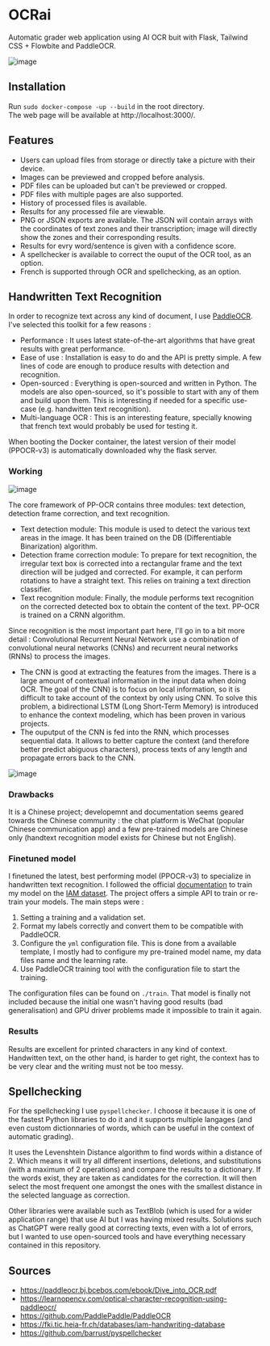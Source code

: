 # OCRai
Automatic grader web application using AI OCR buit with Flask, Tailwind CSS + Flowbite and PaddleOCR.

![image](https://user-images.githubusercontent.com/35641452/211175562-b359498a-6327-4d6b-8b4e-7e2e0c4a164e.png)

## Installation 

Run
`sudo docker-compose -up --build` in the root directory.  
The web page will be available at http://localhost:3000/.

## Features
- Users can upload files from storage or directly take a picture with their device.
- Images can be previewed and cropped before analysis.
- PDF files can be uploaded but can't be previewed or cropped. 
- PDF files with multiple pages are also supported. 
- History of processed files is available. 
- Results for any processed file are viewable. 
- PNG or JSON exports are available. The JSON will contain arrays with the coordinates of text zones and their transcription; image will directly show the zones and their corresponding results.
- Results for evry word/sentence is given with a confidence score.
- A spellchecker is available to correct the ouput of the OCR tool, as an option. 
- French is supported through OCR and spellchecking, as an option. 


## Handwritten Text Recognition

In order to recognize text across any kind of document, I use [PaddleOCR](https://github.com/PaddlePaddle/PaddleOCR).
I've selected this toolkit for a few reasons : 
- Performance : It uses latest state-of-the-art algorithms that have great results with great performance. 
- Ease of use : Installation is easy to do and the API is pretty simple. A few lines of code are enough to produce results with detection and recognition. 
- Open-sourced : Everything is open-sourced and written in Python. The models are also open-sourced, so it's possible to start with any of them and build upon them. This is interesting if needed for a specific use-case (e.g. handwitten text recognition).
- Multi-language OCR : This is an interesting feature, specially knowing that french text would probably be used for testing it.  

When booting the Docker container, the latest version of their model (PPOCR-v3) is automatically downloaded why the flask server. 

### Working 
![image](https://user-images.githubusercontent.com/35641452/211176906-317cadd2-d6bb-4e7e-b9cc-f26e80b33a9c.png)

The core framework of PP-OCR contains three modules: text detection,
detection frame correction, and text recognition.
- Text detection module: This module is used to detect the various text areas in the image. It has been trained on the DB (Differentiable Binarization) algorithm.
-  Detection frame correction module: To prepare for text recognition, the irregular text box is corrected into a rectangular frame and the
text direction will be judged and corrected. For example, it can perform rotations to have a straight text. This relies on training a text direction classifier.
- Text recognition module: Finally, the module performs text recognition on the corrected detected box to obtain the content of the text. PP-OCR is trained on a CRNN algorithm.

Since recognition is the most important part here, I'll go in to a bit more detail : 
Convolutional Recurrent Neural Network use a combination of convolutional neural networks (CNNs) and recurrent neural networks (RNNs) to process the images.
- The CNN is good at extracting the features from the images. There is a large amount of contextual information in the input data when doing OCR. The goal of the CNN) is to focus on local information, so it is difficult to take account of the context by only using CNN. To solve this problem,  a bidirectional LSTM (Long Short-Term Memory) is introduced to enhance the context modeling, which has been proven in various projects. 
- The ouputput of the CNN is fed into the RNN, which processes sequential data. It allows to better capture the context (and therefore better predict abiguous characters), process texts of any length and propagate errors back to the CNN. 

![image](https://user-images.githubusercontent.com/35641452/211216951-0b0ad608-cf7a-417e-9a76-886f8981c6ef.png)

### Drawbacks
It is a Chinese project; developemnt and documentation seems geared towards the Chinese community : the chat platform is WeChat (popular Chinese communication app) and a few pre-trained models are Chinese only (handtext recognition model exists for Chinese but not English). 

### Finetuned model 

I finetuned the latest, best performing model (PPOCR-v3) to specialize in handwritten text recognition. I followed the official [documentation](https://github.com/PaddlePaddle/PaddleOCR/blob/release%2F2.6/doc/doc_en/recognition_en.md#21-start-training) to train my model on the [IAM dataset](https://fki.tic.heia-fr.ch/databases/iam-handwriting-database). The project offers a simple API to train or re-train your models. 
The main steps were : 
1. Setting a training and a validation set. 
2. Format my labels correctly and convert them to be compatible with PaddleOCR.
3. Configure the `yml` configuration file. This is done from a available template, I mostly had to configure my pre-trained model name, my data files name and the learning rate. 
4. Use PaddleOCR training tool with the configuration file to start the training. 

The configuration files can be found on `./train`. 
That model is finally not included because the initial one wasn't having good results (bad generalisation) and GPU driver problems made it impossible to train it again. 

### Results 

Results are excellent for printed characters in any kind of context. Handwitten text, on the other hand, is harder to get right, the context has to be very clear and the writing must not be too messy. 

## Spellchecking
For the spellchecking I use `pyspellchecker`. I choose it because it is one of the fastest Python libraries to do it and it supports multiple langages (and even custom dictionnaries of words, which can be useful in the context of automatic grading).  

It uses the Levenshtein Distance algorithm to find words within a distance of 2. Which means it will try all different insertions, deletions, and substitutions (with a maximum of 2 operations) and compare the results to a dictionary. If the words exist, they are taken as candidates for the correction. It will then select the most frequent one amongst the ones with the smallest distance in the selected language as correction. 

Other libraries were available such as TextBlob (which is used for a wider application range) that use AI but I was having mixed results. 
Solutions such as ChatGPT were really good at correcting texts, even with a lot of errors, but I wanted to use open-sourced tools and have everything necessary contained in this repository.  

## Sources
- https://paddleocr.bj.bcebos.com/ebook/Dive_into_OCR.pdf
- https://learnopencv.com/optical-character-recognition-using-paddleocr/
- https://github.com/PaddlePaddle/PaddleOCR
- https://fki.tic.heia-fr.ch/databases/iam-handwriting-database
- https://github.com/barrust/pyspellchecker

